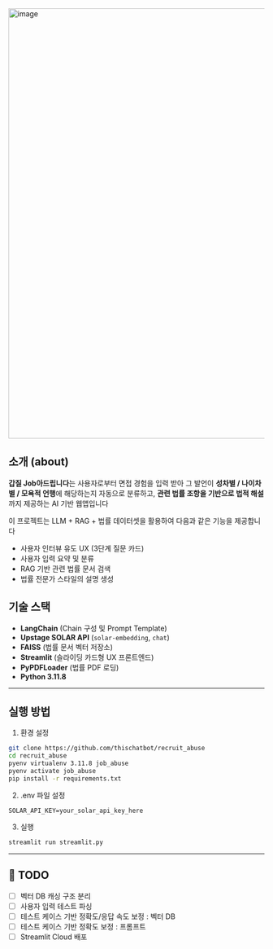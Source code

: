 <img width="726" height="845" alt="image" src="https://github.com/user-attachments/assets/c1266172-94d2-4bee-92b1-2dfea97548cd" />

## 소개 (about)

**갑질 Job아드립니다**는 사용자로부터 면접 경험을 입력 받아 그 발언이 **성차별 / 나이차별 / 모욕적 언행**에 해당하는지 자동으로 분류하고, **관련 법률 조항을 기반으로 법적 해설**까지 제공하는 AI 기반 웹앱입니다

이 프로젝트는 LLM + RAG + 법률 데이터셋을 활용하여 다음과 같은 기능을 제공합니다

- 사용자 인터뷰 유도 UX (3단계 질문 카드)
- 사용자 입력 요약 및 분류
- RAG 기반 관련 법률 문서 검색
- 법률 전문가 스타일의 설명 생성


## 기술 스택

- **LangChain** (Chain 구성 및 Prompt Template)
- **Upstage SOLAR API** (`solar-embedding`, `chat`)
- **FAISS** (법률 문서 벡터 저장소)
- **Streamlit** (슬라이딩 카드형 UX 프론트엔드)
- **PyPDFLoader** (법률 PDF 로딩)
- **Python 3.11.8** 

---

## 실행 방법

1. 환경 설정
```bash
git clone https://github.com/thischatbot/recruit_abuse
cd recruit_abuse
pyenv virtualenv 3.11.8 job_abuse
pyenv activate job_abuse
pip install -r requirements.txt
```
2. .env 파일 설정
```
SOLAR_API_KEY=your_solar_api_key_here
```

3. 실행
```bash
streamlit run streamlit.py
```

---

## 📌 TODO

- [ ] 벡터 DB 캐싱 구조 분리
- [ ] 사용자 입력 테스트 파싱
- [ ] 테스트 케이스 기반 정확도/응답 속도 보정 : 벡터 DB
- [ ] 테스트 케이스 기반 정확도 보정 : 프롬프트
- [ ] Streamlit Cloud 배포
